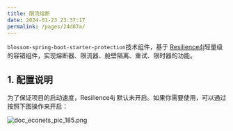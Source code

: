 ```yaml
---
title: 限流熔断
date: 2024-01-23 23:37:17
permalink: /pages/24d87a/
---
```

`blossom-spring-boot-starter-protection`技术组件，基于 [Resilience4j](https://resilience4j.readme.io/)轻量级的容错组件，实现熔断器、限流器、舱壁隔离、重试、限时器的功能。

## 1. 配置说明

为了保证项目的启动速度，Resilience4j 默认未开启。如果你需要使用，可以通过按照下图操作来开启：

![doc_econets_pic_185.png](https://oss.ximu233.com/econets-vue/doc_econets_pic_185.png)